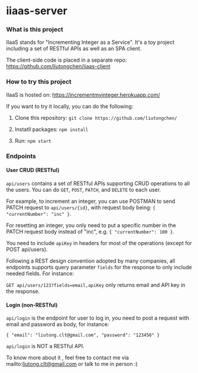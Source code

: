 # iiaas-server

### What is this project

IIaaS stands for "Incrementing Integer as a Service". It's a toy project including a set of RESTful APIs as well as an SPA client.

The client-side code is placed in a separate repo: https://github.com/liutongchen/iiaas-client

### How to try this project

IIaaS is hosted on: https://incrementmyinteger.herokuapp.com/

If you want to try it locally, you can do the following:

1. Clone this repository: `git clone https://github.com/liutongchen/`

2. Instatll packages: `npm install`

3. Run: `npm start`

### Endpoints

#### User CRUD (RESTful)

`api/users` contains a set of RESTful APIs supporting CRUD operations to all the users. You can do `GET`, `POST`, `PATCH`, and `DELETE` to each user.

For example, to increment an integer, you can use POSTMAN to send PATCH request to `api/users/{id}`, with request body being: `{ "currentNumber": "inc" }`.

For resetting an integer, you only need to put a specific number in the PATCH request body instead of "inc", e.g. `{ "currentNumber": 100 }`.

You need to include `apiKey` in headers for most of the operations (except for POST api/users).

Following a REST design convention adopted by many companies, all endpoints supports query parameter `fields` for the response to only include needed fields. For instance:

`GET api/users/123?fields=email,apiKey` only returns email and API key in the response.

#### Login (non-RESTful)

`api/login` is the endpoint for user to log in, you need to post a request with email and password as body, for instance:

`{ "email": "liutong.clt@gmail.com", "password": "123456" }`

`api/login` is NOT a RESTful API.

To know more about it , feel free to contact me via mailto:liutong.clt@gmail.com or talk to me in person :)
